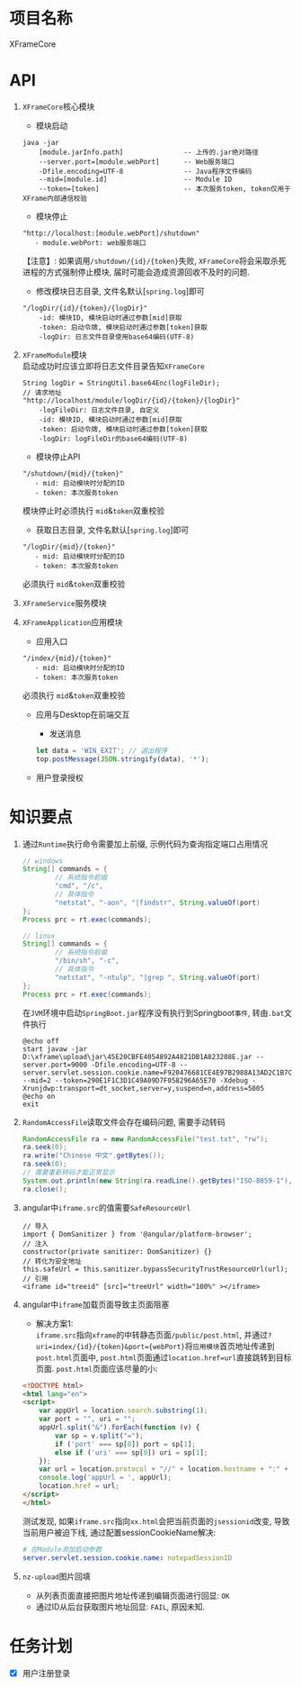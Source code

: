 # 项目名称
XFrameCore

# API
1. `XFrameCore`核心模块  
    - 模块启动  
    ```
    java -jar 
        [module.jarInfo.path]               -- 上传的.jar绝对路径
        --server.port=[module.webPort]      -- Web服务端口
        -Dfile.encoding=UTF-8               -- Java程序文件编码
        --mid=[module.id]                   -- Module ID
        --token=[token]                     -- 本次服务token, token仅用于XFrame内部通信校验
    ```

    - 模块停止
    ```
    "http://localhost:[module.webPort]/shutdown"
       - module.webPort: web服务端口
    ```
    【注意】: 如果调用`/shutdown/{id}/{token}`失败, 
            `XFrameCore`将会采取杀死进程的方式强制停止模块,
            届时可能会造成资源回收不及时的问题.

    - 修改模块日志目录, 文件名默认[`spring.log`]即可
    ```
    "/logDir/{id}/{token}/{logDir}"
        -id: 模块ID, 模块启动时通过参数[mid]获取
        -token: 启动令牌, 模块启动时通过参数[token]获取
        -logDir: 日志文件目录使用base64编码(UTF-8)
    ```

2. `XFrameModule`模块  
    启动成功时应该立即将日志文件目录告知`XFrameCore`
    ```
    String logDir = StringUtil.base64Enc(logFileDir);
    // 请求地址
    "http://localhost/module/logDir/{id}/{token}/{logDir}"
        -logFileDir: 日志文件目录, 自定义
        -id: 模块ID, 模块启动时通过参数[mid]获取
        -token: 启动令牌, 模块启动时通过参数[token]获取
        -logDir: logFileDir的base64编码(UTF-8)
    ```

    - 模块停止API
    ```
    "/shutdown/{mid}/{token}"
       - mid: 启动模块时分配的ID
       - token: 本次服务token
    ```
    模块停止时必须执行 `mid`&`token`双重校验
    
    - 获取日志目录, 文件名默认[`spring.log`]即可
    ```
    "/logDir/{mid}/{token}"
       - mid: 启动模块时分配的ID
       - token: 本次服务token
    ```
    必须执行 `mid`&`token`双重校验

3. `XFrameService`服务模块  

4. `XFrameApplication`应用模块  
 
    - 应用入口
    ```
    "/index/{mid}/{token}"
       - mid: 启动模块时分配的ID
       - token: 本次服务token
    ```
    必须执行 `mid`&`token`双重校验

    - 应用与Desktop在前端交互  
        - 发送消息
        ```js
        let data = 'WIN_EXIT'; // 退出程序
        top.postMessage(JSON.stringify(data), '*');
        ```

    - 用户登录授权
    

# 知识要点
1. 通过`Runtime`执行命令需要加上前缀, 示例代码为查询指定端口占用情况
    ```java
    // windows
    String[] commands = {
            // 系统指令前缀
            "cmd", "/c",
            // 具体指令
            "netstat", "-aon", "|findstr", String.valueOf(port)
    };
    Process prc = rt.exec(commands);
    
    // linux
    String[] commands = {
            // 系统指令前缀
            "/bin/sh", "-c",
            // 具体指令
            "netstat", "-ntulp", "|grep ", String.valueOf(port)
    };
    Process prc = rt.exec(commands);
    ```
    在`JVM`环境中启动`SpringBoot.jar`程序没有执行到Springboot`事件`, 
    转由`.bat`文件执行
    ```shell script
    @echo off
    start javaw -jar D:\xframe\upload\jar\45E20CBFE4054892A4821DB1A823208E.jar --server.port=9000 -Dfile.encoding=UTF-8 --server.servlet.session.cookie.name=F920476681CE4E97B2988A13AD2C1B7C --mid=2 --token=290E1F1C3D1C49A09D7F058296A65E70 -Xdebug -Xrunjdwp:transport=dt_socket,server=y,suspend=n,address=5005
    @echo on
    exit
    ```
   
2. `RandomAccessFile`读取文件会存在编码问题, 需要手动转码
    ```java
    RandomAccessFile ra = new RandomAccessFile("test.txt", "rw");
    ra.seek(0);
    ra.write("Chinese 中文".getBytes());
    ra.seek(0);     
    // 需要重新转码才能正常显示
    System.out.println(new String(ra.readLine().getBytes("ISO-8859-1"),"utf-8"));
    ra.close();
    ```
3. angular中`iframe.src`的值需要`SafeResourceUrl`
    ```
    // 导入
    import { DomSanitizer } from '@angular/platform-browser';
    // 注入
    constructor(private sanitizer: DomSanitizer) {}
    // 转化为安全地址
    this.safeUrl = this.sanitizer.bypassSecurityTrustResourceUrl(url); 
    // 引用 
    <iframe id="treeid" [src]="treeUrl" width="100%" ></iframe>
    ```
4. angular中`iframe`加载页面导致主页面阻塞  
    - 解决方案1:    
   `iframe.src`指向`xframe`的中转静态页面`/public/post.html`, 
   并通过`?uri=index/{id}/{token}&port={webPort}`将`应用模块`首页地址传递到`post.html`页面中, 
   `post.html`页面通过`location.href=url`直接跳转到目标页面. 
   `post.html`页面应该尽量的小: 
    ```html
    <!DOCTYPE html>
    <html lang="en">
    <script>
        var appUrl = location.search.substring(1);
        var port = "", uri = "";
        appUrl.split("&").forEach(function (v) {
            var sp = v.split("=");
            if ('port' === sp[0]) port = sp[1];
            else if ('uri' === sp[0]) uri = sp[1];
        });
        var url = location.protocol + "//" + location.hostname + ":" + port + "/" + uri;
        console.log('appUrl = ', appUrl);
        location.href = url;
    </script>
    </html>
    ```
    测试发现, 如果`iframe.src`指向`xx.html`会把当前页面的`jsessionid`改变,
    导致当前用户被迫下线, 通过配置sessionCookieName解决:
    ```yaml
    # 在Module添加启动参数
    server.servlet.session.cookie.name: notepadSessionID
    ```
    
5. `nz-upload`图片回填  
    - 从列表页面直接把图片地址传递到编辑页面进行回显: `OK`
    - 通过ID从后台获取图片地址回显: `FAIL`, 原因未知.

    
# 任务计划
 - [x] 用户注册登录
 